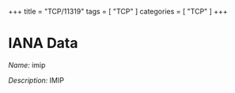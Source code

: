 +++
title = "TCP/11319"
tags = [ "TCP" ]
categories = [ "TCP" ]
+++

# IANA Data

_Name:_ imip

_Description:_ IMIP

